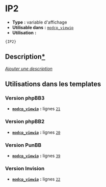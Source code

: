 # IP2
* __Type__ __:__ variable d'affichage
* __Utilisable dans__ __:__ [`modcp_viewip`](../tpl/modcp_viewip.md#readme)
* __Utilisation__ __:__

```smarty
{IP2}
```

## Description[*](https://fa-tvars.appspot.com/var/IP2)
[*Ajouter une description*](https://fa-tvars.appspot.com/var/IP2)

## Utilisations dans les templates

### Version phpBB3
* __[`modcp_viewip`](../tpl/modcp_viewip.md#readme)__ __:__ lignes [`21`](../src/prosilver/modcp_viewip.tpl#L21)

### Version phpBB2
* __[`modcp_viewip`](../tpl/modcp_viewip.md#readme)__ __:__ lignes [`20`](../src/subsilver/modcp_viewip.tpl#L20)

### Version PunBB
* __[`modcp_viewip`](../tpl/modcp_viewip.md#readme)__ __:__ lignes [`39`](../src/punbb/modcp_viewip.tpl#L39)

### Version Invision
* __[`modcp_viewip`](../tpl/modcp_viewip.md#readme)__ __:__ lignes [`22`](../src/invision/modcp_viewip.tpl#L22)

